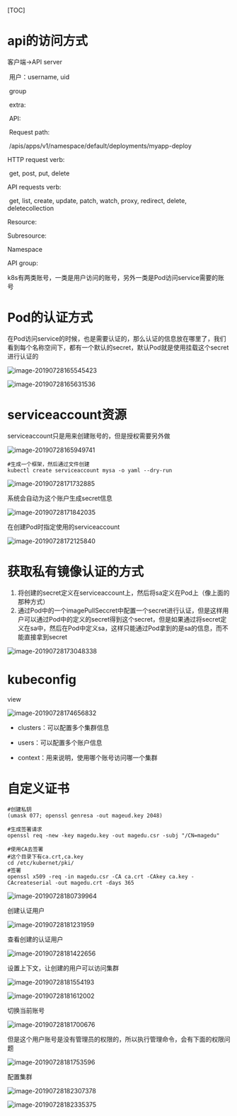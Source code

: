 [TOC]

# api的访问方式

客户端->API server

​	用户：username, uid

​	group

​	extra:

​	API:

​	Request path:

​		/apis/apps/v1/namespace/default/deployments/myapp-deploy

HTTP request verb:

​	get, post, put, delete

API requests verb:

​	get, list, create, update, patch, watch, proxy, redirect, delete, deletecollection

Resource:

Subresource:

Namespace

API group:



k8s有两类账号，一类是用户访问的账号，另外一类是Pod访问service需要的账号

# Pod的认证方式

在Pod访问service的时候，也是需要认证的，那么认证的信息放在哪里了，我们看到每个名称空间下，都有一个默认的secret，默认Pod就是使用挂载这个secret进行认证的

![image-20190728165545423](/Users/chenyansong/Documents/note/images/docker/image-20190728165545423.png)

![image-20190728165631536](/Users/chenyansong/Documents/note/images/docker/image-20190728165631536.png)



# serviceaccount资源

serviceaccount只是用来创建账号的，但是授权需要另外做

![image-20190728165949741](/Users/chenyansong/Documents/note/images/docker/image-20190728165949741.png)

```shell
#生成一个框架，然后通过文件创建
kubectl create serviceaccount mysa -o yaml --dry-run
```

![image-20190728171732885](/Users/chenyansong/Documents/note/images/docker/image-20190728171732885.png)

系统会自动为这个账户生成secret信息

![image-20190728171842035](/Users/chenyansong/Documents/note/images/docker/image-20190728171842035.png)

在创建Pod时指定使用的serviceaccount



![image-20190728172125840](/Users/chenyansong/Documents/note/images/docker/image-20190728172125840.png)



# 获取私有镜像认证的方式

1. 将创建的secret定义在serviceaccount上，然后将sa定义在Pod上（像上面的那种方式）
2. 通过Pod中的一个imagePullSeccret中配置一个secret进行认证，但是这样用户可以通过Pod中的定义的secret得到这个secret，但是如果通过将secret定义在sa中，然后在Pod中定义sa，这样只能通过Pod拿到的是sa的信息，而不能直接拿到secret

![image-20190728173048338](/Users/chenyansong/Documents/note/images/docker/image-20190728173048338.png)





# kubeconfig

view

![image-20190728174656832](/Users/chenyansong/Documents/note/images/docker/image-20190728174656832.png)

* clusters：可以配置多个集群信息
* users：可以配置多个账户信息

* context：用来说明，使用哪个账号访问哪一个集群



# 自定义证书

```shell
#创建私钥
(umask 077; openssl genresa -out mageud.key 2048)

#生成签署请求
openssl req -new -key magedu.key -out magedu.csr -subj "/CN=magedu"

#使用CA去签署
#这个目录下有ca.crt,ca.key
cd /etc/kubernet/pki/
#签署
openssl x509 -req -in magedu.csr -CA ca.crt -CAkey ca.key -CAcreateserial -out magedu.crt -days 365

```

![image-20190728180739964](/Users/chenyansong/Documents/note/images/docker/image-20190728180739964.png)

创建认证用户

![image-20190728181231959](/Users/chenyansong/Documents/note/images/docker/image-20190728181231959.png)

查看创建的认证用户

![image-20190728181422656](/Users/chenyansong/Documents/note/images/docker/image-20190728181422656.png)

设置上下文，让创建的用户可以访问集群

![image-20190728181554193](/Users/chenyansong/Documents/note/images/docker/image-20190728181554193.png)

![image-20190728181612002](/Users/chenyansong/Documents/note/images/docker/image-20190728181612002.png)

切换当前账号

![image-20190728181700676](/Users/chenyansong/Documents/note/images/docker/image-20190728181700676.png)

但是这个用户账号是没有管理员的权限的，所以执行管理命令，会有下面的权限问题

![image-20190728181753596](/Users/chenyansong/Documents/note/images/docker/image-20190728181753596.png)



配置集群

![image-20190728182307378](/Users/chenyansong/Documents/note/images/docker/image-20190728182307378.png)

![image-20190728182335375](/Users/chenyansong/Documents/note/images/docker/image-20190728182335375.png)